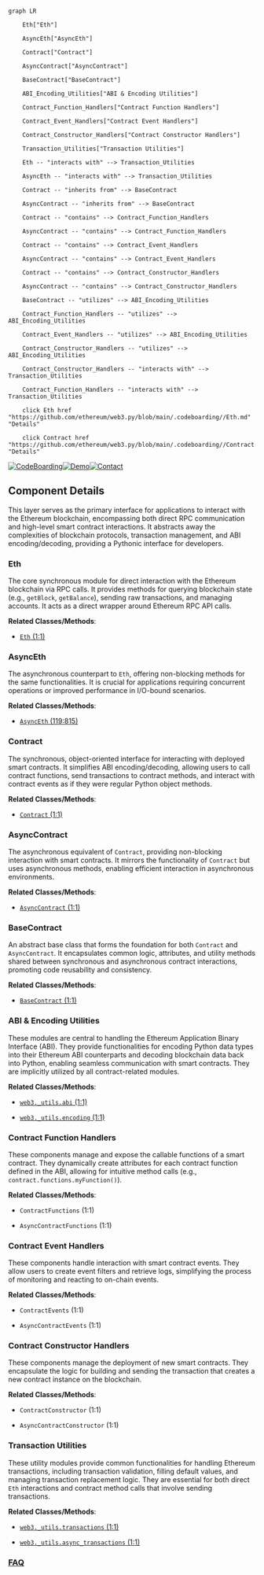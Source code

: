 ```mermaid

graph LR

    Eth["Eth"]

    AsyncEth["AsyncEth"]

    Contract["Contract"]

    AsyncContract["AsyncContract"]

    BaseContract["BaseContract"]

    ABI_Encoding_Utilities["ABI & Encoding Utilities"]

    Contract_Function_Handlers["Contract Function Handlers"]

    Contract_Event_Handlers["Contract Event Handlers"]

    Contract_Constructor_Handlers["Contract Constructor Handlers"]

    Transaction_Utilities["Transaction Utilities"]

    Eth -- "interacts with" --> Transaction_Utilities

    AsyncEth -- "interacts with" --> Transaction_Utilities

    Contract -- "inherits from" --> BaseContract

    AsyncContract -- "inherits from" --> BaseContract

    Contract -- "contains" --> Contract_Function_Handlers

    AsyncContract -- "contains" --> Contract_Function_Handlers

    Contract -- "contains" --> Contract_Event_Handlers

    AsyncContract -- "contains" --> Contract_Event_Handlers

    Contract -- "contains" --> Contract_Constructor_Handlers

    AsyncContract -- "contains" --> Contract_Constructor_Handlers

    BaseContract -- "utilizes" --> ABI_Encoding_Utilities

    Contract_Function_Handlers -- "utilizes" --> ABI_Encoding_Utilities

    Contract_Event_Handlers -- "utilizes" --> ABI_Encoding_Utilities

    Contract_Constructor_Handlers -- "utilizes" --> ABI_Encoding_Utilities

    Contract_Constructor_Handlers -- "interacts with" --> Transaction_Utilities

    Contract_Function_Handlers -- "interacts with" --> Transaction_Utilities

    click Eth href "https://github.com/ethereum/web3.py/blob/main/.codeboarding//Eth.md" "Details"

    click Contract href "https://github.com/ethereum/web3.py/blob/main/.codeboarding//Contract.md" "Details"

```

[![CodeBoarding](https://img.shields.io/badge/Generated%20by-CodeBoarding-9cf?style=flat-square)](https://github.com/CodeBoarding/GeneratedOnBoardings)[![Demo](https://img.shields.io/badge/Try%20our-Demo-blue?style=flat-square)](https://www.codeboarding.org/demo)[![Contact](https://img.shields.io/badge/Contact%20us%20-%20contact@codeboarding.org-lightgrey?style=flat-square)](mailto:contact@codeboarding.org)



## Component Details



This layer serves as the primary interface for applications to interact with the Ethereum blockchain, encompassing both direct RPC communication and high-level smart contract interactions. It abstracts away the complexities of blockchain protocols, transaction management, and ABI encoding/decoding, providing a Pythonic interface for developers.



### Eth

The core synchronous module for direct interaction with the Ethereum blockchain via RPC calls. It provides methods for querying blockchain state (e.g., `getBlock`, `getBalance`), sending raw transactions, and managing accounts. It acts as a direct wrapper around Ethereum RPC API calls.





**Related Classes/Methods**:



- <a href="https://github.com/ethereum/web3.py/blob/master/web3/eth/eth.py#L1-L1" target="_blank" rel="noopener noreferrer">`Eth` (1:1)</a>





### AsyncEth

The asynchronous counterpart to `Eth`, offering non-blocking methods for the same functionalities. It is crucial for applications requiring concurrent operations or improved performance in I/O-bound scenarios.





**Related Classes/Methods**:



- <a href="https://github.com/ethereum/web3.py/blob/master/web3/eth/async_eth.py#L119-L815" target="_blank" rel="noopener noreferrer">`AsyncEth` (119:815)</a>





### Contract

The synchronous, object-oriented interface for interacting with deployed smart contracts. It simplifies ABI encoding/decoding, allowing users to call contract functions, send transactions to contract methods, and interact with contract events as if they were regular Python object methods.





**Related Classes/Methods**:



- <a href="https://github.com/ethereum/web3.py/blob/master/web3/contract/contract.py#L1-L1" target="_blank" rel="noopener noreferrer">`Contract` (1:1)</a>





### AsyncContract

The asynchronous equivalent of `Contract`, providing non-blocking interaction with smart contracts. It mirrors the functionality of `Contract` but uses asynchronous methods, enabling efficient interaction in asynchronous environments.





**Related Classes/Methods**:



- <a href="https://github.com/ethereum/web3.py/blob/master/web3/contract/async_contract.py#L1-L1" target="_blank" rel="noopener noreferrer">`AsyncContract` (1:1)</a>





### BaseContract

An abstract base class that forms the foundation for both `Contract` and `AsyncContract`. It encapsulates common logic, attributes, and utility methods shared between synchronous and asynchronous contract interactions, promoting code reusability and consistency.





**Related Classes/Methods**:



- <a href="https://github.com/ethereum/web3.py/blob/master/web3/contract/base_contract.py#L1-L1" target="_blank" rel="noopener noreferrer">`BaseContract` (1:1)</a>





### ABI & Encoding Utilities

These modules are central to handling the Ethereum Application Binary Interface (ABI). They provide functionalities for encoding Python data types into their Ethereum ABI counterparts and decoding blockchain data back into Python, enabling seamless communication with smart contracts. They are implicitly utilized by all contract-related modules.





**Related Classes/Methods**:



- <a href="https://github.com/ethereum/web3.py/blob/master/web3/_utils/abi.py#L1-L1" target="_blank" rel="noopener noreferrer">`web3._utils.abi` (1:1)</a>

- <a href="https://github.com/ethereum/web3.py/blob/master/web3/_utils/encoding.py#L1-L1" target="_blank" rel="noopener noreferrer">`web3._utils.encoding` (1:1)</a>





### Contract Function Handlers

These components manage and expose the callable functions of a smart contract. They dynamically create attributes for each contract function defined in the ABI, allowing for intuitive method calls (e.g., `contract.functions.myFunction()`).





**Related Classes/Methods**:



- `ContractFunctions` (1:1)

- `AsyncContractFunctions` (1:1)





### Contract Event Handlers

These components handle interaction with smart contract events. They allow users to create event filters and retrieve logs, simplifying the process of monitoring and reacting to on-chain events.





**Related Classes/Methods**:



- `ContractEvents` (1:1)

- `AsyncContractEvents` (1:1)





### Contract Constructor Handlers

These components manage the deployment of new smart contracts. They encapsulate the logic for building and sending the transaction that creates a new contract instance on the blockchain.





**Related Classes/Methods**:



- `ContractConstructor` (1:1)

- `AsyncContractConstructor` (1:1)





### Transaction Utilities

These utility modules provide common functionalities for handling Ethereum transactions, including transaction validation, filling default values, and managing transaction replacement logic. They are essential for both direct `Eth` interactions and contract method calls that involve sending transactions.





**Related Classes/Methods**:



- <a href="https://github.com/ethereum/web3.py/blob/master/web3/_utils/transactions.py#L1-L1" target="_blank" rel="noopener noreferrer">`web3._utils.transactions` (1:1)</a>

- <a href="https://github.com/ethereum/web3.py/blob/master/web3/_utils/async_transactions.py#L1-L1" target="_blank" rel="noopener noreferrer">`web3._utils.async_transactions` (1:1)</a>









### [FAQ](https://github.com/CodeBoarding/GeneratedOnBoardings/tree/main?tab=readme-ov-file#faq)